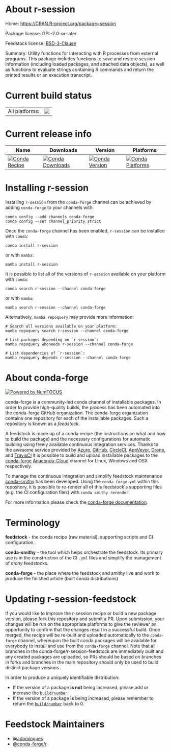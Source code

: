 About r-session
===============

Home: https://CRAN.R-project.org/package=session

Package license: GPL-2.0-or-later

Feedstock license: [BSD-3-Clause](https://github.com/conda-forge/r-session-feedstock/blob/main/LICENSE.txt)

Summary: Utility functions for interacting with R processes from external programs. This package includes functions to save and restore session information (including loaded packages, and attached data objects), as well as functions to evaluate strings containing R commands and return the printed results or an execution transcript.

Current build status
====================


<table><tr><td>All platforms:</td>
    <td>
      <a href="https://dev.azure.com/conda-forge/feedstock-builds/_build/latest?definitionId=15495&branchName=main">
        <img src="https://dev.azure.com/conda-forge/feedstock-builds/_apis/build/status/r-session-feedstock?branchName=main">
      </a>
    </td>
  </tr>
</table>

Current release info
====================

| Name | Downloads | Version | Platforms |
| --- | --- | --- | --- |
| [![Conda Recipe](https://img.shields.io/badge/recipe-r--session-green.svg)](https://anaconda.org/conda-forge/r-session) | [![Conda Downloads](https://img.shields.io/conda/dn/conda-forge/r-session.svg)](https://anaconda.org/conda-forge/r-session) | [![Conda Version](https://img.shields.io/conda/vn/conda-forge/r-session.svg)](https://anaconda.org/conda-forge/r-session) | [![Conda Platforms](https://img.shields.io/conda/pn/conda-forge/r-session.svg)](https://anaconda.org/conda-forge/r-session) |

Installing r-session
====================

Installing `r-session` from the `conda-forge` channel can be achieved by adding `conda-forge` to your channels with:

```
conda config --add channels conda-forge
conda config --set channel_priority strict
```

Once the `conda-forge` channel has been enabled, `r-session` can be installed with `conda`:

```
conda install r-session
```

or with `mamba`:

```
mamba install r-session
```

It is possible to list all of the versions of `r-session` available on your platform with `conda`:

```
conda search r-session --channel conda-forge
```

or with `mamba`:

```
mamba search r-session --channel conda-forge
```

Alternatively, `mamba repoquery` may provide more information:

```
# Search all versions available on your platform:
mamba repoquery search r-session --channel conda-forge

# List packages depending on `r-session`:
mamba repoquery whoneeds r-session --channel conda-forge

# List dependencies of `r-session`:
mamba repoquery depends r-session --channel conda-forge
```


About conda-forge
=================

[![Powered by
NumFOCUS](https://img.shields.io/badge/powered%20by-NumFOCUS-orange.svg?style=flat&colorA=E1523D&colorB=007D8A)](https://numfocus.org)

conda-forge is a community-led conda channel of installable packages.
In order to provide high-quality builds, the process has been automated into the
conda-forge GitHub organization. The conda-forge organization contains one repository
for each of the installable packages. Such a repository is known as a *feedstock*.

A feedstock is made up of a conda recipe (the instructions on what and how to build
the package) and the necessary configurations for automatic building using freely
available continuous integration services. Thanks to the awesome service provided by
[Azure](https://azure.microsoft.com/en-us/services/devops/), [GitHub](https://github.com/),
[CircleCI](https://circleci.com/), [AppVeyor](https://www.appveyor.com/),
[Drone](https://cloud.drone.io/welcome), and [TravisCI](https://travis-ci.com/)
it is possible to build and upload installable packages to the
[conda-forge](https://anaconda.org/conda-forge) [Anaconda-Cloud](https://anaconda.org/)
channel for Linux, Windows and OSX respectively.

To manage the continuous integration and simplify feedstock maintenance
[conda-smithy](https://github.com/conda-forge/conda-smithy) has been developed.
Using the ``conda-forge.yml`` within this repository, it is possible to re-render all of
this feedstock's supporting files (e.g. the CI configuration files) with ``conda smithy rerender``.

For more information please check the [conda-forge documentation](https://conda-forge.org/docs/).

Terminology
===========

**feedstock** - the conda recipe (raw material), supporting scripts and CI configuration.

**conda-smithy** - the tool which helps orchestrate the feedstock.
                   Its primary use is in the construction of the CI ``.yml`` files
                   and simplify the management of *many* feedstocks.

**conda-forge** - the place where the feedstock and smithy live and work to
                  produce the finished article (built conda distributions)


Updating r-session-feedstock
============================

If you would like to improve the r-session recipe or build a new
package version, please fork this repository and submit a PR. Upon submission,
your changes will be run on the appropriate platforms to give the reviewer an
opportunity to confirm that the changes result in a successful build. Once
merged, the recipe will be re-built and uploaded automatically to the
`conda-forge` channel, whereupon the built conda packages will be available for
everybody to install and use from the `conda-forge` channel.
Note that all branches in the conda-forge/r-session-feedstock are
immediately built and any created packages are uploaded, so PRs should be based
on branches in forks and branches in the main repository should only be used to
build distinct package versions.

In order to produce a uniquely identifiable distribution:
 * If the version of a package **is not** being increased, please add or increase
   the [``build/number``](https://docs.conda.io/projects/conda-build/en/latest/resources/define-metadata.html#build-number-and-string).
 * If the version of a package **is** being increased, please remember to return
   the [``build/number``](https://docs.conda.io/projects/conda-build/en/latest/resources/define-metadata.html#build-number-and-string)
   back to 0.

Feedstock Maintainers
=====================

* [@adomingues](https://github.com/adomingues/)
* [@conda-forge/r](https://github.com/conda-forge/r/)

